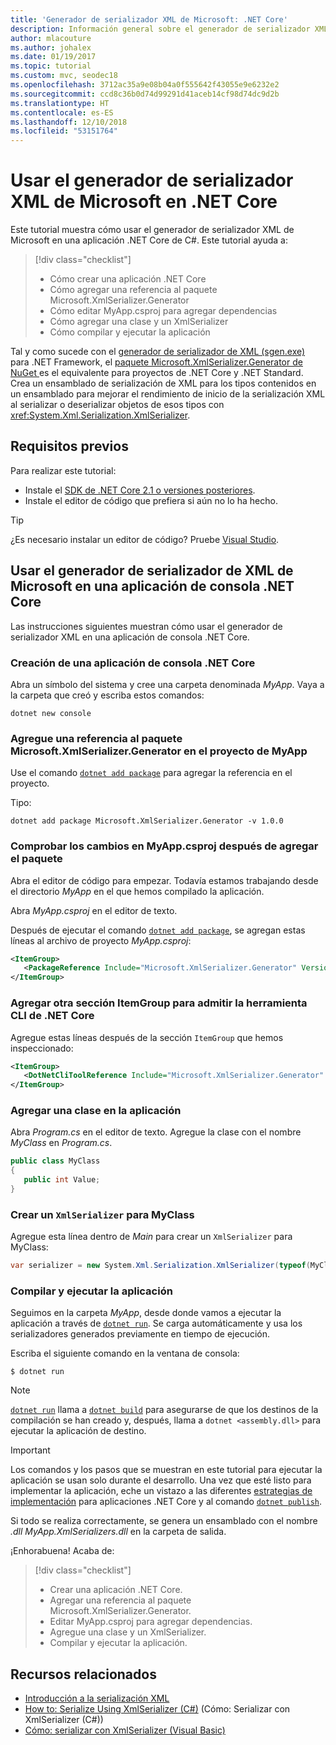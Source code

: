 ```yaml
---
title: 'Generador de serializador XML de Microsoft: .NET Core'
description: Información general sobre el generador de serializador XML de Microsoft. Use el generador de serializador XML para generar un ensamblado de serialización XML para los tipos contenidos en el proyecto.
author: mlacouture
ms.author: johalex
ms.date: 01/19/2017
ms.topic: tutorial
ms.custom: mvc, seodec18
ms.openlocfilehash: 3712ac35a9e08b04a0f555642f43055e9e6232e2
ms.sourcegitcommit: ccd8c36b0d74d99291d41aceb14cf98d74dc9d2b
ms.translationtype: HT
ms.contentlocale: es-ES
ms.lasthandoff: 12/10/2018
ms.locfileid: "53151764"
---
```

# <a name="using-microsoft-xml-serializer-generator-on-net-core"></a>Usar el generador de serializador XML de Microsoft en .NET Core

Este tutorial muestra cómo usar el generador de serializador XML de Microsoft en una aplicación .NET Core de C#. Este tutorial ayuda a:

> [!div class="checklist"]
> * Cómo crear una aplicación .NET Core
> * Cómo agregar una referencia al paquete Microsoft.XmlSerializer.Generator
> * Cómo editar MyApp.csproj para agregar dependencias
> * Cómo agregar una clase y un XmlSerializer
> * Cómo compilar y ejecutar la aplicación 

Tal y como sucede con el [generador de serializador de XML (sgen.exe)](../../standard/serialization/xml-serializer-generator-tool-sgen-exe.md) para .NET Framework, el [paquete Microsoft.XmlSerializer.Generator de NuGet ](https://www.nuget.org/packages/Microsoft.XmlSerializer.Generator) es el equivalente para proyectos de .NET Core y .NET Standard. Crea un ensamblado de serialización de XML para los tipos contenidos en un ensamblado para mejorar el rendimiento de inicio de la serialización XML al serializar o deserializar objetos de esos tipos con <xref:System.Xml.Serialization.XmlSerializer>.

## <a name="prerequisites"></a>Requisitos previos

Para realizar este tutorial:

* Instale el [SDK de .NET Core 2.1 o versiones posteriores](https://www.microsoft.com/net/download).
* Instale el editor de código que prefiera si aún no lo ha hecho.

> [!TIP]
> ¿Es necesario instalar un editor de código? Pruebe [Visual Studio](https://aka.ms/vsdownload?utm_source=mscom&utm_campaign=msdocs).
  
## <a name="use-microsoft-xml-serializer-generator-in-a-net-core-console-application"></a>Usar el generador de serializador de XML de Microsoft en una aplicación de consola .NET Core 

Las instrucciones siguientes muestran cómo usar el generador de serializador XML en una aplicación de consola .NET Core.

### <a name="create-a-net-core-console-application"></a>Creación de una aplicación de consola .NET Core

Abra un símbolo del sistema y cree una carpeta denominada *MyApp*. Vaya a la carpeta que creó y escriba estos comandos:

```console
dotnet new console
```

### <a name="add-a-reference-to-the-microsoftxmlserializergenerator-package-in-the-myapp-project"></a>Agregue una referencia al paquete Microsoft.XmlSerializer.Generator en el proyecto de MyApp

Use el comando [`dotnet add package`](../tools//dotnet-add-package.md) para agregar la referencia en el proyecto. 

Tipo:
 
 ```console
 dotnet add package Microsoft.XmlSerializer.Generator -v 1.0.0
 ```
 
### <a name="verify-changes-to-myappcsproj-after-adding-the-package"></a>Comprobar los cambios en MyApp.csproj después de agregar el paquete

Abra el editor de código para empezar. Todavía estamos trabajando desde el directorio *MyApp* en el que hemos compilado la aplicación.

Abra *MyApp.csproj* en el editor de texto.

Después de ejecutar el comando [`dotnet add package`](../tools//dotnet-add-package.md), se agregan estas líneas al archivo de proyecto *MyApp.csproj*:

 ```xml
 <ItemGroup>
    <PackageReference Include="Microsoft.XmlSerializer.Generator" Version="1.0.0" />
 </ItemGroup>
 ```
 
### <a name="add-another-itemgroup-section-for-net-core-cli-tool-support"></a>Agregar otra sección ItemGroup para admitir la herramienta CLI de .NET Core
 
 Agregue estas líneas después de la sección `ItemGroup` que hemos inspeccionado:
 
 ```xml
 <ItemGroup>
    <DotNetCliToolReference Include="Microsoft.XmlSerializer.Generator" Version="1.0.0" />
 </ItemGroup>
 ```
 
### <a name="add-a-class-in-the-application"></a>Agregar una clase en la aplicación

Abra *Program.cs* en el editor de texto. Agregue la clase con el nombre *MyClass* en *Program.cs*.

```csharp
public class MyClass
{
   public int Value;
}
```

### <a name="create-an-xmlserializer-for-myclass"></a>Crear un `XmlSerializer` para MyClass

Agregue esta línea dentro de *Main* para crear un `XmlSerializer` para MyClass:

```csharp
var serializer = new System.Xml.Serialization.XmlSerializer(typeof(MyClass));
```

### <a name="build-and-run-the-application"></a>Compilar y ejecutar la aplicación

Seguimos en la carpeta *MyApp*, desde donde vamos a ejecutar la aplicación a través de [`dotnet run`](../tools/dotnet-run.md). Se carga automáticamente y usa los serializadores generados previamente en tiempo de ejecución.

Escriba el siguiente comando en la ventana de consola:

 ```console
 $ dotnet run
 ```
> [!NOTE]
> [`dotnet run`](../tools/dotnet-run.md) llama a [`dotnet build`](../tools/dotnet-build.md) para asegurarse de que los destinos de la compilación se han creado y, después, llama a `dotnet <assembly.dll>` para ejecutar la aplicación de destino.

> [!IMPORTANT]
> Los comandos y los pasos que se muestran en este tutorial para ejecutar la aplicación se usan solo durante el desarrollo. Una vez que esté listo para implementar la aplicación, eche un vistazo a las diferentes [estrategias de implementación](../deploying/index.md) para aplicaciones .NET Core y al comando [`dotnet publish`](../tools/dotnet-publish.md).

Si todo se realiza correctamente, se genera un ensamblado con el nombre *.dll MyApp.XmlSerializers.dll* en la carpeta de salida. 



¡Enhorabuena! Acaba de:
> [!div class="checklist"]
> * Crear una aplicación .NET Core.
> * Agregar una referencia al paquete Microsoft.XmlSerializer.Generator.
> * Editar MyApp.csproj para agregar dependencias.
> * Agregue una clase y un XmlSerializer.
> * Compilar y ejecutar la aplicación. 

## <a name="related-resources"></a>Recursos relacionados

* [Introducción a la serialización XML](../../standard/serialization/introducing-xml-serialization.md)
* [How to: Serialize Using XmlSerializer (C#)](../../csharp/programming-guide/concepts/linq/how-to-serialize-using-xmlserializer.md) (Cómo: Serializar con XmlSerializer (C#))
* [Cómo: serializar con XmlSerializer (Visual Basic)](../../visual-basic/programming-guide/concepts/linq/how-to-serialize-using-xmlserializer.md)
